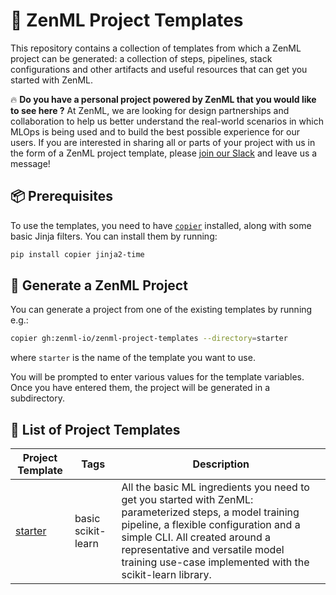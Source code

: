 # 📜 ZenML Project Templates

This repository contains a collection of templates from which a ZenML project
can be generated: a collection of steps, pipelines, stack configurations and
other artifacts and useful resources that can get you started with ZenML.

🔥 **Do you have a personal project powered by ZenML that you would like to see here ?** At
ZenML, we are looking for design partnerships and collaboration to help us
better understand the real-world scenarios in which MLOps is being used and to
build the best possible experience for our users. If you are interested in
sharing all or parts of your project with us in the form of a ZenML project
template, please [join our Slack](https://zenml.io/slack-invite/) and leave us a
message!

## 📦 Prerequisites

To use the templates, you need to have [`copier`](https://copier.readthedocs.io/en/stable/)
installed, along with some basic Jinja filters. You can install them by running:

```bash
pip install copier jinja2-time
```

## 🚀 Generate a ZenML Project

You can generate a project from one of the existing templates by running e.g.:

```bash
copier gh:zenml-io/zenml-project-templates --directory=starter
```

where `starter` is the name of the template you want to use.

You will be prompted to enter various values for the template variables. Once
you have entered them, the project will be generated in a subdirectory.

## 📃 List of Project Templates

| Project Template | Tags     | Description                                                                       |
|------------------|----------|-----------------------------------------------------------------------------------|
| [starter](https://github.com/zenml-io/zenml-project-templates/tree/main/starter) | basic scikit-learn | All the basic ML ingredients you need to get you started with ZenML: parameterized steps, a model training pipeline, a flexible configuration and a simple CLI. All created around a representative and versatile model training use-case implemented with the scikit-learn library. |
